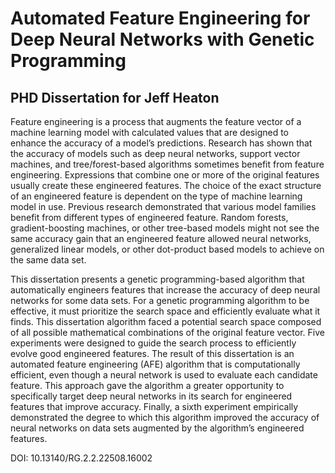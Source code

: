 # Automated Feature Engineering for Deep Neural Networks with Genetic Programming
## PHD Dissertation for Jeff Heaton

Feature engineering is a process that augments the feature vector of a machine learning model with calculated values that are designed to enhance the accuracy of a model’s predictions. Research has shown that the accuracy of models such as deep neural networks, support vector machines, and tree/forest-based algorithms sometimes benefit from feature engineering. Expressions that combine one or more of the original features usually create these engineered features. The choice of the exact structure of an engineered feature is dependent on the type of machine learning model in use. Previous research demonstrated that various model families benefit from different types of engineered feature. Random forests, gradient-boosting machines, or other tree-based models might not see the same accuracy gain that an engineered feature allowed neural networks, generalized linear models, or other dot-product based models to achieve on the same data set.

This dissertation presents a genetic programming-based algorithm that automatically engineers features that increase the accuracy of deep neural networks for some data sets. For a genetic programming algorithm to be effective, it must prioritize the search space and efficiently evaluate what it finds. This dissertation algorithm faced a potential search space composed of all possible mathematical combinations of the original feature vector. Five experiments were designed to guide the search process to efficiently evolve good engineered features. The result of this dissertation is an automated feature engineering (AFE) algorithm that is computationally efficient, even though a neural network is used to evaluate each candidate feature. This approach gave the algorithm a greater opportunity to specifically target deep neural networks in its search for engineered features that improve accuracy. Finally, a sixth experiment empirically demonstrated the degree to which this algorithm improved the accuracy of neural networks on data sets augmented by the algorithm’s engineered features.

DOI: 10.13140/RG.2.2.22508.16002

